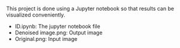 This project is done using a Jupyter notebook so that results can be visualized conveniently.

* ID.ipynb: The jupyter notebook file 
* Denoised image.png: Output image
* Original.png: Input image  
